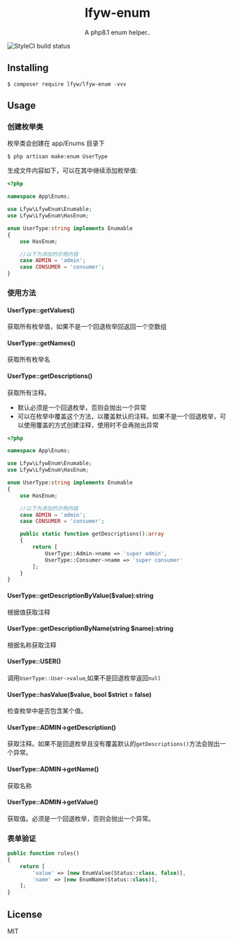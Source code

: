 <h1 align="center"> lfyw-enum </h1>

<p align="center"> A php8.1 enum helper..</p>

![StyleCI build status](https://github.styleci.io/repos/449704539/shield) 

## Installing

```shell
$ composer require lfyw/lfyw-enum -vvv
```

## Usage

### 创建枚举类

枚举类会创建在 app/Enums 目录下

```shell
$ php artisan make:enum UserType
```

生成文件内容如下，可以在其中继续添加枚举值:

```php
<?php

namespace App\Enums;

use Lfyw\LfywEnum\Enumable;
use Lfyw\LfywEnum\HasEnum;

enum UserType:string implements Enumable
{
    use HasEnum;

    //以下为添加的示例内容
    case ADMIN = 'admin';
    case CONSUMER = 'consumer';
}
```

### 使用方法

#### UserType::getValues()

获取所有枚举值，如果不是一个回退枚举回返回一个空数组

#### UserType::getNames()

获取所有枚举名

#### UserType::getDescriptions()

获取所有注释。

* 默认必须是一个回退枚举，否则会抛出一个异常
* 可以在枚举中覆盖这个方法，以覆盖默认的注释。如果不是一个回退枚举，可以使用覆盖的方式创建注释，使用时不会再抛出异常
```php
<?php

namespace App\Enums;

use Lfyw\LfywEnum\Enumable;
use Lfyw\LfywEnum\HasEnum;

enum UserType:string implements Enumable
{
    use HasEnum;

    //以下为添加的示例内容
    case ADMIN = 'admin';
    case CONSUMER = 'consumer';

    public static function getDescriptions():array
    {
        return [
            UserType::Admin->name => 'super admin',
            UserType::Consumer->name => 'super consumer'
        ];
    }
}
```
#### UserType::getDescriptionByValue($value):string

根据值获取注释


#### UserType::getDescriptionByName(string $name):string

根据名称获取注释

#### UserType::USER()

调用`UserType::User->value`,如果不是回退枚举返回`null`

#### UserType::hasValue($value, bool $strict = false)

 检查枚举中是否包含某个值。

#### UserType::ADMIN->getDescription()

获取注释。如果不是回退枚举且没有覆盖默认的`getDescriptions()`方法会抛出一个异常。

#### UserType::ADMIN->getName()

获取名称

#### UserType::ADMIN->getValue()

获取值。必须是一个回退枚举，否则会抛出一个异常。

### 表单验证

```php
public function rules()
{
    return [
        'value' => [new EnumValue(Status::class, false)],
        'name' => [new EnumName(Status::class)],
    ];
}

```

## License

MIT